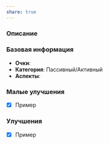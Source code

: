 ```yaml
---
share: true
---
```

### Описание

### Базовая информация
- **Очки**:
- **Категория**: Пассивный/Активный
- **Аспекты**: 
### Малые улучшения
- [x] Пример
### Улучшения
- [x] Пример